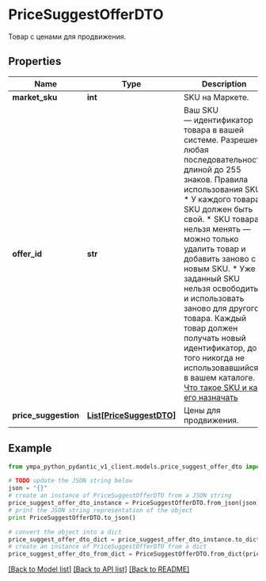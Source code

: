 # PriceSuggestOfferDTO

Товар с ценами для продвижения.

## Properties
Name | Type | Description | Notes
------------ | ------------- | ------------- | -------------
**market_sku** | **int** | SKU на Маркете. | [optional] 
**offer_id** | **str** | Ваш SKU — идентификатор товара в вашей системе.  Разрешена любая последовательность длиной до 255 знаков.  Правила использования SKU:  * У каждого товара SKU должен быть свой.  * SKU товара нельзя менять — можно только удалить товар и добавить заново с новым SKU.  * Уже заданный SKU нельзя освободить и использовать заново для другого товара. Каждый товар должен получать новый идентификатор, до того никогда не использовавшийся в вашем каталоге.  [Что такое SKU и как его назначать](https://yandex.ru/support/marketplace/assortment/add/index.html#fields)  | [optional] 
**price_suggestion** | [**List[PriceSuggestDTO]**](PriceSuggestDTO.md) | Цены для продвижения.  | [optional] 

## Example

```python
from ympa_python_pydantic_v1_client.models.price_suggest_offer_dto import PriceSuggestOfferDTO

# TODO update the JSON string below
json = "{}"
# create an instance of PriceSuggestOfferDTO from a JSON string
price_suggest_offer_dto_instance = PriceSuggestOfferDTO.from_json(json)
# print the JSON string representation of the object
print PriceSuggestOfferDTO.to_json()

# convert the object into a dict
price_suggest_offer_dto_dict = price_suggest_offer_dto_instance.to_dict()
# create an instance of PriceSuggestOfferDTO from a dict
price_suggest_offer_dto_from_dict = PriceSuggestOfferDTO.from_dict(price_suggest_offer_dto_dict)
```
[[Back to Model list]](../README.md#documentation-for-models) [[Back to API list]](../README.md#documentation-for-api-endpoints) [[Back to README]](../README.md)



